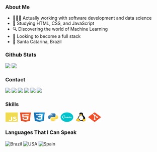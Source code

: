   <h3>About Me</h3>
  <ul>
    <li>👨🏻‍💻 Actually working with software development and data science</li>
    <li>🌱 Studying HTML, CSS, and JavaScript</li>
    <li>🔍 Discovering the world of Machine Learning</li>
    <li>🤯 Looking to become a full stack</li>
    <li>📍 Santa Catarina, Brazil</li>
  </ul>

  <h3>Github Stats</h3>
  <div>
    <img height="160em" src="https://github-readme-stats.vercel.app/api?username=jaozzy&show_icons=true&theme=dracula&include_all_commits=true&count_private=true"/>
    <img height="160em" src="https://github-readme-stats.vercel.app/api/top-langs/?username=jaozzy&layout=compact&langs_count=16&theme=dracula"/>
  </div>

  <h3>Contact</h3>
  <div>
    <a href="https://instagram.com/jao.zzy?igshid=ZDdkNTZiNTM=" target="_blank"><img src="https://img.shields.io/badge/-Instagram-%23E4405F?style=for-the-badge&logo=instagram&logoColor=white" target="_blank"></a> 
    <a href="mailto:servicecontact.joao@gmail.com"><img src="https://img.shields.io/badge/-Gmail-%23333?style=for-the-badge&logo=gmail&logoColor=white" target="_blank"></a>
    <a href="https://www.linkedin.com/in/joaopd-c-644a2a251" target="_blank"><img src="https://img.shields.io/badge/-LinkedIn-%230077B5?style=for-the-badge&logo=linkedin&logoColor=white" target="_blank"></a> 
    <a href="https://wa.me/5547999783190" target="_blank"><img src="https://img.shields.io/badge/WhatsApp-25D366?style=for-the-badge&logo=whatsapp&logoColor=white" target="_blank"></a>
    <a href="https://twitter.com/jaodotpy?t=ZcFb3DKkGdGgrEsj1XzYIw&s=09" target="_blank"><img src="https://img.shields.io/badge/Twitter-1DA1F2?style=for-the-badge&logo=twitter&logoColor=white" target="_blank"></a>
    <a href="https://t.me/+5547999783190" target="_blank"><img src="https://img.shields.io/badge/Telegram-2CA5E0?style=for-the-badge&logo=telegram&logoColor=white" target="_blank"></a>
  </div>

  <h3>Skills</h3>
  <div>
    <div style="display: inline_block">
      <img align="center" alt="Jao-Js" height="30" width="40" src="https://raw.githubusercontent.com/devicons/devicon/master/icons/javascript/javascript-plain.svg">
      <img align="center" alt="Jao-HTML" height="30" width="40" src="https://raw.githubusercontent.com/devicons/devicon/master/icons/html5/html5-original.svg">
      <img align="center" alt="Jao-CSS" height="30" width="40" src="https://raw.githubusercontent.com/devicons/devicon/master/icons/css3/css3-original.svg">
      <img align="center" alt="Jao-Python" height="30" width="40" src="https://raw.githubusercontent.com/devicons/devicon/master/icons/python/python-original.svg">
      <img align="center" alt="Jao-Canva" height="30" width="40" src="https://github.com/devicons/devicon/blob/master/icons/canva/canva-original.svg">
      <img align="center" alt="Jao-Linux" height="30" width="40" src="https://github.com/devicons/devicon/blob/master/icons/linux/linux-original.svg">
      <img align="center" alt="Jao-Git" height="30" width="40" src="https://github.com/devicons/devicon/blob/master/icons/git/git-original.svg">
    </div>
  </div>

  <h3>Languages That I Can Speak</h3>
  <div>
    <img align="center" alt="Brazil" height="30" width="40" src="https://upload.wikimedia.org/wikipedia/commons/thumb/0/05/Flag_of_Brazil.svg/1200px-Flag_of_Brazil.svg.png">
    <img align="center" alt="USA" height="30" width="40" src="https://upload.wikimedia.org/wikipedia/en/thumb/a/a4/Flag_of_the_United_States.svg/2560px-Flag_of_the_United_States.svg.png">
    <img align="center" alt="Spain" height="30" width="40" src="https://upload.wikimedia.org/wikipedia/commons/thumb/9/9a/Flag_of_Spain.svg/2560px-Flag_of_Spain.svg.png">
  </div>
